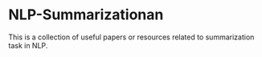 # NLP-Summarizationan
This is a collection of useful papers or resources related to summarization task in NLP.  
